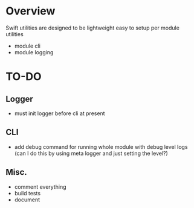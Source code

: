 # Overview
Swift utilities are designed to be lightweight easy to setup per module utilities

* module cli
* module logging

# TO-DO

## Logger
* must init logger before cli at present

## CLI
* add debug command for running whole module with debug level logs (can I do this by using meta logger and just setting the level?)

## Misc.
* comment everything
* build tests
* document